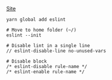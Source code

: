 [Site](https://eslint.org/)
```shell
yarn global add eslint

# Move to home folder (~/)
eslint --init

# Disable lint in a single line
// eslint-disable-line no-unused-vars

# Disable block
/* eslint-disable rule-name */
/* eslint-enable rule-name */
```
